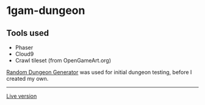 # 1gam-dungeon

## Tools used

- Phaser
- Cloud9
- Crawl tileset (from OpenGameArt.org)

[Random Dungeon Generator](http://bigbadwofl.me/random-dungeon-generator/) was
used for initial dungeon testing, before I created my own.

---

[Live version](http://zekoff.com/1gam-dungeon)
